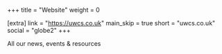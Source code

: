 +++
title = "Website"
weight = 0

[extra]
link = "https://uwcs.co.uk"
main_skip = true
short = "uwcs.co.uk"
social = "globe2"
+++

All our news, events & resources